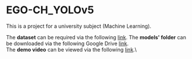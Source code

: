 # EGO-CH_YOLOv5
 
This is a project for a university subject (Machine Learning).

The **dataset** can be required via the following [link](https://iplab.dmi.unict.it/EGO-CH/).
The **models' folder** can be downloaded via the following Google Drive [link](https://drive.google.com/file/d/1pU-v8XTwU8DCGeh74Iuu5z3ldPYfONsW/view?usp=sharing).\
The **demo video** can be viewed via the following [link](https://drive.google.com/file/d/1wMp-dcXQk-Ox_XaCWhIafwE1swv4gxhl/view?usp=sharing).\
